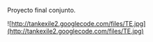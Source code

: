 Proyecto final conjunto.

![http://tankexile2.googlecode.com/files/TE.jpg](http://tankexile2.googlecode.com/files/TE.jpg)
